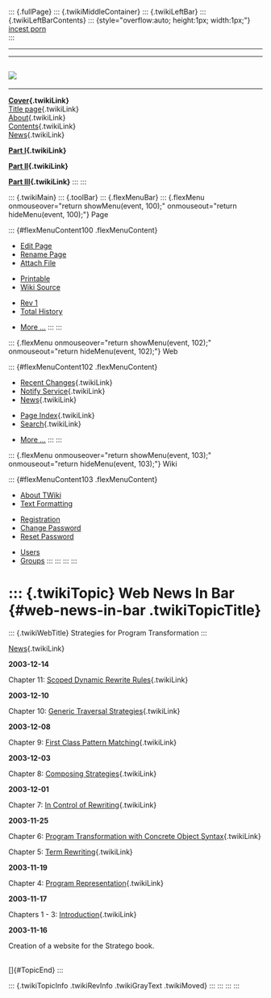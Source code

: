 ::: {.fullPage}
::: {.twikiMiddleContainer}
::: {.twikiLeftBar}
::: {.twikiLeftBarContents}
::: {style="overflow:auto; height:1px; width:1px;"}
[incest porn](http://sexpace.net/)\
:::

------------------------------------------------------------------------

  -----------------------------------------------------------------------------
  [![](../pub/Stratego/StrategoLogo/StrategoLogoTextless-100px.png)](WebHome)
  -----------------------------------------------------------------------------

------------------------------------------------------------------------

**[Cover](WebHome){.twikiLink}**\
[Title page](TitlePage){.twikiLink}\
[About](AboutThisBook){.twikiLink}\
[Contents](TableOfContents){.twikiLink}\
[News](WebNews){.twikiLink}

**[Part I](PartI){.twikiLink}**

**[Part II](PartII){.twikiLink}**

**[Part III](PartIII){.twikiLink}**
:::
:::

::: {.twikiMain}
::: {.toolBar}
::: {.flexMenuBar}
::: {.flexMenu onmouseover="return showMenu(event, 100);" onmouseout="return hideMenu(event, 100);"}
Page

::: {#flexMenuContent100 .flexMenuContent}
-   [Edit
    Page](http://www.program-transformation.org/edit/Book/WebNewsInBar?t=1536829086)
-   [Rename
    Page](http://www.program-transformation.org/rename/Book/WebNewsInBar)
-   [Attach
    File](http://www.program-transformation.org/attach/Book/WebNewsInBar)

<!-- -->

-   [Printable](http://www.program-transformation.org/view/Book/WebNewsInBar?skin=print.pattern)
-   [Wiki
    Source](http://www.program-transformation.org/view/Book/WebNewsInBar?skin=text&raw=on&contenttype=text/plain)

<!-- -->

-   [Rev
    1](http://www.program-transformation.org/view/Book/WebNewsInBar?rev=1.1)
-   [Total
    History](http://www.program-transformation.org/rdiff/Book/WebNewsInBar)

<!-- -->

-   [More
    \...](http://www.program-transformation.org/oops/Book/WebNewsInBar?template=oopsmore&param1=1.1&param2=1.1)
:::
:::

::: {.flexMenu onmouseover="return showMenu(event, 102);" onmouseout="return hideMenu(event, 102);"}
Web

::: {#flexMenuContent102 .flexMenuContent}
-   [Recent Changes](WebChanges){.twikiLink}
-   [Notify Service](WebNotify){.twikiLink}
-   [News](WebNews){.twikiLink}

<!-- -->

-   [Page Index](WebIndex){.twikiLink}
-   [Search](WebSearch){.twikiLink}

<!-- -->

-   [More
    \...](http://www.program-transformation.org/oops/Book/WebNewsInBar?template=oopsmore&param1=1.1&param2=1.1)
:::
:::

::: {.flexMenu onmouseover="return showMenu(event, 103);" onmouseout="return hideMenu(event, 103);"}
Wiki

::: {#flexMenuContent103 .flexMenuContent}
-   [About
    TWiki](http://www.program-transformation.org/view/TWiki/WebHome)
-   [Text
    Formatting](http://www.program-transformation.org/view/TWiki/TextFormattingRules)

<!-- -->

-   [Registration](http://www.program-transformation.org/view/TWiki/TWikiRegistration)
-   [Change
    Password](http://www.program-transformation.org/view/TWiki/ChangePassword)
-   [Reset
    Password](http://www.program-transformation.org/view/TWiki/ResetPassword)

<!-- -->

-   [Users](http://www.program-transformation.org/view/Main/TWikiUsers)
-   [Groups](http://www.program-transformation.org/view/Main/TWikiGroups)
:::
:::
:::
:::

::: {.twikiTopic}
Web News In Bar {#web-news-in-bar .twikiTopicTitle}
===============

::: {.twikiWebTitle}
Strategies for Program Transformation
:::

[News](WebNews){.twikiLink}

**2003-12-14**

Chapter 11: [Scoped Dynamic Rewrite
Rules](ChapterScopedDynamicRewriteRules){.twikiLink}

**2003-12-10**

Chapter 10: [Generic Traversal
Strategies](ChapterGenericTraversalStrategies){.twikiLink}

**2003-12-08**

Chapter 9: [First Class Pattern
Matching](ChapterFirstClassPatternMatching){.twikiLink}

**2003-12-03**

Chapter 8: [Composing
Strategies](ChapterComposingStrategies){.twikiLink}

**2003-12-01**

Chapter 7: [In Control of
Rewriting](ChapterInControlOfRewriting){.twikiLink}

**2003-11-25**

Chapter 6: [Program Transformation with Concrete Object
Syntax](ChapterProgramTransformationWithConcreteObjectSyntax){.twikiLink}

Chapter 5: [Term Rewriting](ChapterTermRewriting){.twikiLink}

**2003-11-19**

Chapter 4: [Program
Representation](ChapterProgramRepresentation){.twikiLink}

**2003-11-17**

Chapters 1 - 3: [Introduction](PartI){.twikiLink}

**2003-11-16**

Creation of a website for the Stratego book.

\
[]{#TopicEnd}
:::

::: {.twikiTopicInfo .twikiRevInfo .twikiGrayText .twikiMoved}
:::
:::
:::
:::
